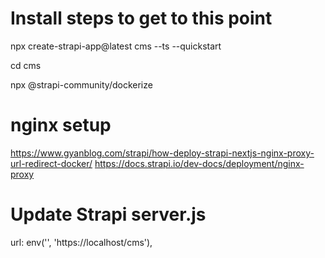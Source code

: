 # Install steps to get to this point

npx create-strapi-app@latest cms --ts --quickstart

cd cms

npx @strapi-community/dockerize

# nginx setup
https://www.gyanblog.com/strapi/how-deploy-strapi-nextjs-nginx-proxy-url-redirect-docker/
https://docs.strapi.io/dev-docs/deployment/nginx-proxy

# Update Strapi server.js

url: env('', 'https://localhost/cms'),